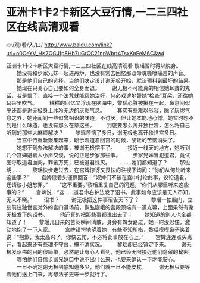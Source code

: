 # 亚洲卡1卡2卡新区大豆行情,一二三四社区在线高清观看

👉/观/看/入/口/ http://www.baidu.com/link?url=o0OeYV_HK7OGJfp8Hb7uGrCC21npWbrt4TsxKnFeM6C&wd

亚洲卡1卡2卡新区大豆行情,一二三四社区在线高清观看
黎瑶暂时得以脱身。
　　她没有和步家兄妹一起进丹炉，也没有常去回忆那双命魂嘶嚎痛苦的声音。
　　那是他们自己的选择，当他们决定设计谢无极开始，就该预料到最坏的结果。
　　她现在只关心自己要如何全身而退。
　　谢无极不可能真的相信她耳聋的鬼话，若是信了，直接一个法咒就能帮她治好，何必戏谑地替她“检查”耳朵，还往她耳朵里吹气。
　　糟糕的回忆又浮现在脑海中，黎瑶心脏被揪在一起，鼻息间似乎还都是谢无极身上冰冷无边的灰烬气息。
　　其实有些难以形容，除了灰烬气息之外，她还闻到一些似曾相识的味道，不讨厌，但让她本能地心悸，她暂时想不到是什么味道，也没有那么在意这些。
　　到底要怎么离开独世宫，怎么将自己听到的那些大麻烦解决？
　　黎瑶苦恼了多日，谢无极也离开独世宫多日。
　　当宫中侍重新聚集起来，昭示着道君回宫的时候，黎瑶的苦恼消失了。
　　她想不到办法解决的事，被谢无极摆平了。
　　接近一线天的地方，她听到几个宫婢避着人小声交谈，说的正是步家那些事。
　　步家兄妹冒犯道君，竟试图夺取道君血肉，罪该万死，已被道君诛灭。
　　……她们都知道了？
　　那说明……
　　黎瑶快步走过去，在宫婢惊讶又畏怯的注视下询问：“你们从何处听来这些事？”
　　宫婢低着头谨慎回答：“奴婢们不该在宫中讨论此事，议论道君，还请黎小姐恕罪。”
　　“这不重要。”黎瑶重复自己的问题，“你们从哪里听来这些事的？”
　　宫婢说：“这……道君命右护法发了诏书，此事如今应该是无人不知，无人不晓。”
　　诏书？
　　谢无极把这件事昭告天下了？
　　黎瑶一拍脑门，立刻前往独世宫对外的宫门道场前，恢弘巍峨的宫殿顶端有一道光幕，上面果然有谢无极发下的诏书。
　　他还真的把那些事都说出去了！
　　她知道的别人也全都知道了！
　　黎瑶几日来的苦闷瞬间消散，身旁有婢女路过，她一时没忍住，激动地抱了一下人家。
　　宫婢错愕地望着她，有些不知所措，黎瑶摸摸鼻子笑着说：“抱歉，我太高兴了，你快去忙，不必将此事放在心上。”
　　宫婢连连点头离开，看起来还有些魂不守舍，搞不清状况。
　　黎瑶却已经镇定下来。
　　谢无极发诏书的目的很简单，必然是让有心人看到，他已经无限接近他们隐藏的秘密。
　　哪怕他们自信步家兄妹口中说不出什么来，也要来确认一下才能安心。
　　一日不确定谢无极到底知道多少，他们就一日不能安枕。
　　谢无极只要等着他们送上门来，再想法子更进一步就行了。
